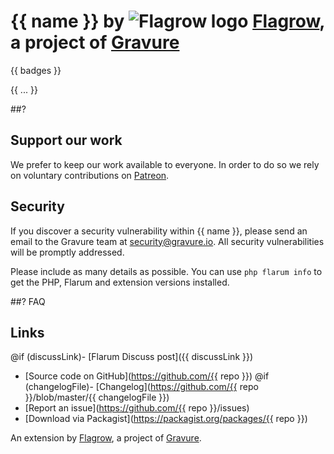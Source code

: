 # {{ name }} by ![Flagrow logo](https://avatars0.githubusercontent.com/u/16413865?v=3&s=20) [Flagrow](https://discuss.flarum.org/d/1832-flagrow-extension-developer-group), a project of [Gravure](https://gravure.io/)

{{ badges }}

{{ ... }}

##?

## Support our work

We prefer to keep our work available to everyone.
In order to do so we rely on voluntary contributions on [Patreon](https://www.patreon.com/flagrow).

## Security

If you discover a security vulnerability within {{ name }}, please send an email to the Gravure team at security@gravure.io. All security vulnerabilities will be promptly addressed.

Please include as many details as possible. You can use `php flarum info` to get the PHP, Flarum and extension versions installed.

##? FAQ

## Links

@if (discussLink)- [Flarum Discuss post]({{ discussLink }})
- [Source code on GitHub](https://github.com/{{ repo }})
@if (changelogFile)- [Changelog](https://github.com/{{ repo }}/blob/master/{{ changelogFile }})
- [Report an issue](https://github.com/{{ repo }}/issues)
- [Download via Packagist](https://packagist.org/packages/{{ repo }})

An extension by [Flagrow](https://flagrow.io/), a project of [Gravure](https://gravure.io/).
